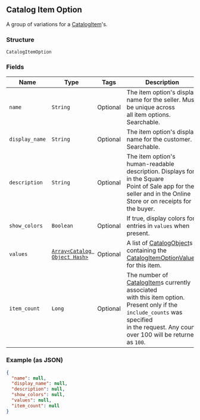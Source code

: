 ## Catalog Item Option

A group of variations for a [CatalogItem](#type-catalogitem)'s.

### Structure

`CatalogItemOption`

### Fields

| Name | Type | Tags | Description |
|  --- | --- | --- | --- |
| `name` | `String` | Optional | The item option's display name for the seller. Must be unique across<br>all item options. Searchable. |
| `display_name` | `String` | Optional | The item option's display name for the customer. Searchable. |
| `description` | `String` | Optional | The item option's human-readable description. Displays for in the Square<br>Point of Sale app for the seller and in the Online Store or on receipts for the buyer. |
| `show_colors` | `Boolean` | Optional | If true, display colors for entries in `values` when present. |
| `values` | [`Array<Catalog Object Hash>`](/doc/models/catalog-object.md) | Optional | A list of [CatalogObject](#type-catalogobject)s containing the<br>[CatalogItemOptionValue](#type-catalogitemoptionvalue)s for this item. |
| `item_count` | `Long` | Optional | The number of [CatalogItem](#type-catalogitem)s currently associated<br>with this item option. Present only if the `include_counts` was specified<br>in the request. Any count over 100 will be returned as `100`. |

### Example (as JSON)

```json
{
  "name": null,
  "display_name": null,
  "description": null,
  "show_colors": null,
  "values": null,
  "item_count": null
}
```

